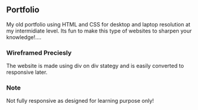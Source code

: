 ## Portfolio
My old portfolio using  HTML and CSS for desktop and laptop resolution at my intermidiate level. Its fun to make this type of websites to sharpen your knowledge!....
### Wireframed Preciesly
The website is made using div on div stategy and is easily converted to responsive later.
### Note
Not fully responsive as designed for learning purpose only!
